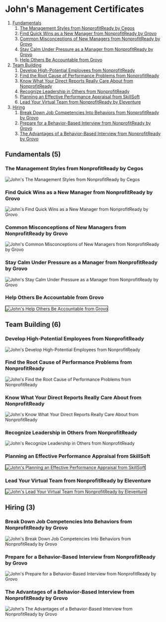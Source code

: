 # John's Management Certificates
1. [Fundamentals](#fundamentals-5)
    1. [The Management Styles from NonprofitReady by Cegos](#the-management-styles-from-nonprofitready-by-cegos)
    1. [Find Quick Wins as a New Manager from NonprofitReady by Grovo](#find-quick-wins-as-a-new-manager-from-nonprofitready-by-grovo)
    1. [Common Misconceptions of New Managers from NonprofitReady by Grovo](#common-misconceptions-of-new-managers-from-nonprofitready-by-grovo)
    1. [Stay Calm Under Pressure as a Manager from NonprofitReady by Grovo](#stay-calm-under-pressure-as-a-manager-from-nonprofitready-by-grovo)
    1. [Help Others Be Accountable from Grovo](#help-others-be-accountable-from-grovo)
1. [Team Building](#team-building-6)
    1. [Develop High-Potential Employees from NonprofitReady](#develop-high-potential-employees-from-nonprofitready)
    1. [Find the Root Cause of Performance Problems from NonprofitReady](#find-the-root-cause-of-performance-problems-from-nonprofitready)
    1. [Know What Your Direct Reports Really Care About from NonprofitReady](#know-what-your-direct-reports-really-care-about-from-nonprofitready)
    1. [Recognize Leadership in Others from NonprofitReady](#recognize-leadership-in-others-from-nonprofitready)
    1. [Planning an Effective Performance Appraisal from SkillSoft](#planning-an-effective-performance-appraisal-from-skillsoft)
    1. [Lead Your Virtual Team from NonprofitReady by Eleventure](#lead-your-virtual-team-from-nonprofitready-by-eleventure)
1. [Hiring](#hiring-3)
    1. [Break Down Job Competencies Into Behaviors from NonprofitReady by Grovo](#break-down-job-competencies-into-behaviors-from-nonprofitready-by-grovo)
    1. [Prepare for a Behavior-Based Interview from NonprofitReady by Grovo](#prepare-for-a-behavior-based-interview-from-nonprofitready-by-grovo)
    1. [The Advantages of a Behavior-Based Interview from NonprofitReady by Grovo](#the-advantages-of-a-behavior-based-interview-from-nonprofitready-by-grovo)
## Fundamentals (5)
### The Management Styles from NonprofitReady by Cegos

![John's The Management Styles from NonprofitReady by Cegos](cert_management_the-management-styles_nonprofitready-cegos_2024-03-07.png)

### Find Quick Wins as a New Manager from NonprofitReady by Grovo

![John's Find Quick Wins as a New Manager from NonprofitReady by Grovo](cert_leadership_find-quick-wins-as-a-new-manager_nonprofitready_2024-03-07.png)

### Common Misconceptions of New Managers from NonprofitReady by Grovo

![John's Common Misconceptions of New Managers from NonprofitReady by Grovo](cert_management_common-misconceptions-of-new-managers_nonprofitready-grovo_2024-03-08.png)

### Stay Calm Under Pressure as a Manager from NonprofitReady by Grovo

![John's Stay Calm Under Pressure as a Manager from NonprofitReady by Grovo](cert_management_stay-calm-under-pressure-as-a-manager_nonprofitready-grovo_2024-03-08.png)

### Help Others Be Accountable from Grovo

<img src="../cert_management_help-others-be-accountable_grovo_2024-03-14.png" alt="John's Help Others Be Accountable from Grovo" style="border:1px solid #000000" />

## Team Building (6)
### Develop High-Potential Employees from NonprofitReady

![John's Develop High-Potential Employees from NonprofitReady](cert_leadership_develop-high-potential-employees_nonprofitready_2024-03-06.png)

### Find the Root Cause of Performance Problems from NonprofitReady

![John's Find the Root Cause of Performance Problems from NonprofitReady](cert_leadership_find-the-root-cause-of-performance-problems_nonprofitready_2024-03-06.png)

### Know What Your Direct Reports Really Care About from NonprofitReady

![John's Know What Your Direct Reports Really Care About from NonprofitReady](cert_leadership_know-what-your-direct-reports-really-care-about_nonprofitready_2024-03-06.png)

### Recognize Leadership in Others from NonprofitReady

![John's Recognize Leadership in Others from NonprofitReady](cert_leadership_recognize-leadership-in-others_nonprofitready_2024-03-06.png)

### Planning an Effective Performance Appraisal from SkillSoft

<img src="../cert_management_planning-an-effective-performance-appraisal_skillsoft_2024-03-14.png" alt="John's Planning an Effective Performance Appraisal from SkillSoft" style="border:1px solid #000000" />

### Lead Your Virtual Team from NonprofitReady by Eleventure

<img src="../cert_management_lead-your-virtual-team_eleventure_2024-03-14.png" alt="John's Lead Your Virtual Team from NonprofitReady by Eleventure" style="border:1px solid #000000" />

## Hiring (3)
### Break Down Job Competencies Into Behaviors from NonprofitReady by Grovo

![John's Break Down Job Competencies Into Behaviors from NonprofitReady by Grovo](cert_hiring_break-down-job-competencies-into-behaviors_nonprofitready_2024-03-07.png)

### Prepare for a Behavior-Based Interview from NonprofitReady by Grovo

![John's Prepare for a Behavior-Based Interview from NonprofitReady by Grovo](cert_hiring_prepare-for-a-behavior-based-interview_nonprofitready_2024-03-07.png)

### The Advantages of a Behavior-Based Interview from NonprofitReady by Grovo

![John's The Advantages of a Behavior-Based Interview from NonprofitReady by Grovo](cert_hiring_the-advantages-of-a-behavior-based-interview_nonprofitready_2024-03-06.png)

